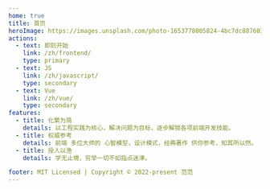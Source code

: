 ```yaml
---
home: true
title: 首页
heroImage: https://images.unsplash.com/photo-1653778005824-4bc7dc887603?ixlib=rb-1.2.1&ixid=MnwxMjA3fDB8MHx0b3BpYy1mZWVkfDE3fGJvOGpRS1RhRTBZfHxlbnwwfHx8fA%3D%3D&auto=format&fit=crop&w=800&q=60
actions:
  - text: 即刻开始
    link: /zh/frontend/
    type: primary
  - text: JS
    link: /zh/javascript/
    type: secondary
  - text: Vue
    link: /zh/vue/
    type: secondary
features:
  - title: 化繁为简
    details: 以工程实践为核心，解决问题为目标，逐步解锁各项前端开发技能。
  - title: 权威参考
    details: 前端 多位大师的 心智模型，设计模式，经典著作 供你参考，知其所以然。
  - title: 授人以渔
    details: 学无止境，穷举一切不如指点迷津。

footer: MIT Licensed | Copyright © 2022-present 范范
---
```

